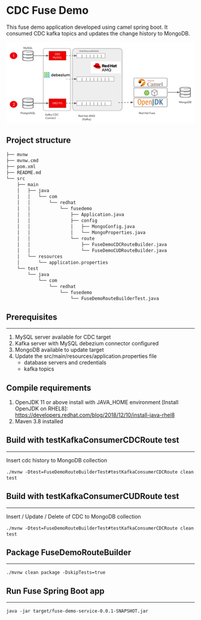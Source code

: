 # CDC Fuse Demo

This fuse demo application developed using camel spring boot.  It consumed CDC kafka topics and updates the change history to MongoDB.

![Screenshot of cdc flow.](./images/cdc_amq_fuse_demo.png)


## Project structure
```
├── mvnw
├── mvnw.cmd
├── pom.xml
├── README.md
└── src
    ├── main
    │   ├── java
    │   │   └── com
    │   │       └── redhat
    │   │           └── fusedemo
    │   │               ├── Application.java
    │   │               ├── config
    │   │               │   ├── MongoConfig.java
    │   │               │   └── MongoProperties.java
    │   │               └── route
    │   │                   ├── FuseDemoCDCRouteBuilder.java
    │   │                   └── FuseDemoCUDRouteBuilder.java
    │   └── resources
    │       └── application.properties
    └── test
        └── java
            └── com
                └── redhat
                    └── fusedemo
                        └── FuseDemoRouteBuilderTest.java
```

## Prerequisites
------------------------------------------------
1) MySQL server available for CDC target
2) Kafka server with MySQL debezium connector configured
3) MongoDB available to update target
4) Update the src/main/resources/application.properties file
   - database servers and credentials
   - kafka topics

## Compile requirements
1) OpenJDK 11 or above install with JAVA_HOME environment [Install OpenJDK on RHEL8]: https://developers.redhat.com/blog/2018/12/10/install-java-rhel8
3) Maven 3.8 installed

## Build with testKafkaConsumerCDCRoute test
------------------------------------------------
Insert cdc history to MongoDB collection
```
./mvnw -Dtest=FuseDemoRouteBuilderTest#testKafkaConsumerCDCRoute clean test
```

## Build with testKafkaConsumerCUDRoute test
------------------------------------------------
Insert / Update / Delete of CDC to MongoDB collection
```
./mvnw -Dtest=FuseDemoRouteBuilderTest#testKafkaConsumerCDCRoute clean test
```

## Package FuseDemoRouteBuilder
------------------------------------------------
```
./mvnw clean package -DskipTests=true
```

## Run Fuse Spring Boot app
------------------------------------------------
```
java -jar target/fuse-demo-service-0.0.1-SNAPSHOT.jar
```
